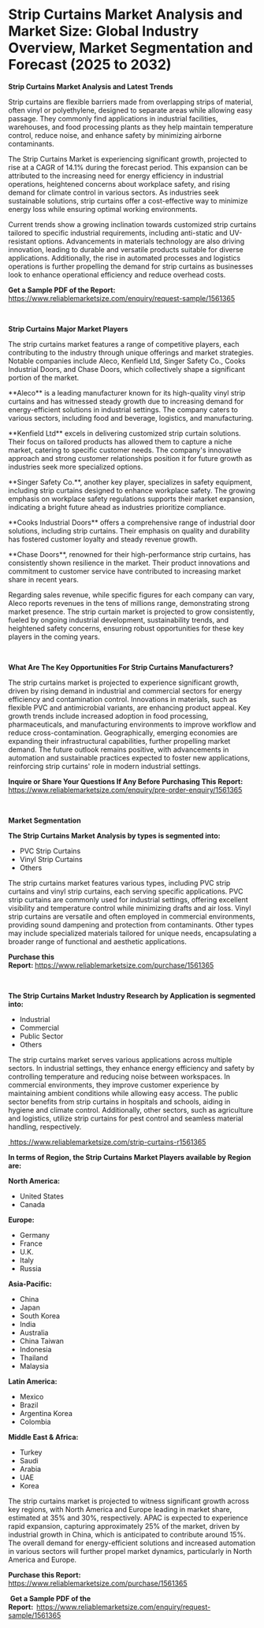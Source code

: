 <p><h1>Strip Curtains Market Analysis and Market Size: Global Industry Overview, Market Segmentation and Forecast (2025 to 2032)</h1></p><p><strong>Strip Curtains Market Analysis and Latest Trends</strong></p>
<p><p>Strip curtains are flexible barriers made from overlapping strips of material, often vinyl or polyethylene, designed to separate areas while allowing easy passage. They commonly find applications in industrial facilities, warehouses, and food processing plants as they help maintain temperature control, reduce noise, and enhance safety by minimizing airborne contaminants.</p><p>The Strip Curtains Market is experiencing significant growth, projected to rise at a CAGR of 14.1% during the forecast period. This expansion can be attributed to the increasing need for energy efficiency in industrial operations, heightened concerns about workplace safety, and rising demand for climate control in various sectors. As industries seek sustainable solutions, strip curtains offer a cost-effective way to minimize energy loss while ensuring optimal working environments.</p><p>Current trends show a growing inclination towards customized strip curtains tailored to specific industrial requirements, including anti-static and UV-resistant options. Advancements in materials technology are also driving innovation, leading to durable and versatile products suitable for diverse applications. Additionally, the rise in automated processes and logistics operations is further propelling the demand for strip curtains as businesses look to enhance operational efficiency and reduce overhead costs.</p></p>
<p><strong>Get a Sample PDF of the Report:&nbsp;</strong> <a href="https://www.reliablemarketsize.com/enquiry/request-sample/1561365?utm_campaign=1103&utm_medium=2&utm_source=Github&utm_content=ia&utm_term=16042025&utm_id=strip-curtains">https://www.reliablemarketsize.com/enquiry/request-sample/1561365</a></p>
<p>&nbsp;</p>
<p><strong>Strip Curtains Major Market Players</strong></p>
<p><p>The strip curtains market features a range of competitive players, each contributing to the industry through unique offerings and market strategies. Notable companies include Aleco, Kenfield Ltd, Singer Safety Co., Cooks Industrial Doors, and Chase Doors, which collectively shape a significant portion of the market.</p><p>**Aleco** is a leading manufacturer known for its high-quality vinyl strip curtains and has witnessed steady growth due to increasing demand for energy-efficient solutions in industrial settings. The company caters to various sectors, including food and beverage, logistics, and manufacturing.</p><p>**Kenfield Ltd** excels in delivering customized strip curtain solutions. Their focus on tailored products has allowed them to capture a niche market, catering to specific customer needs. The company's innovative approach and strong customer relationships position it for future growth as industries seek more specialized options.</p><p>**Singer Safety Co.**, another key player, specializes in safety equipment, including strip curtains designed to enhance workplace safety. The growing emphasis on workplace safety regulations supports their market expansion, indicating a bright future ahead as industries prioritize compliance.</p><p>**Cooks Industrial Doors** offers a comprehensive range of industrial door solutions, including strip curtains. Their emphasis on quality and durability has fostered customer loyalty and steady revenue growth.</p><p>**Chase Doors**, renowned for their high-performance strip curtains, has consistently shown resilience in the market. Their product innovations and commitment to customer service have contributed to increasing market share in recent years.</p><p>Regarding sales revenue, while specific figures for each company can vary, Aleco reports revenues in the tens of millions range, demonstrating strong market presence. The strip curtain market is projected to grow consistently, fueled by ongoing industrial development, sustainability trends, and heightened safety concerns, ensuring robust opportunities for these key players in the coming years.</p></p>
<p>&nbsp;</p>
<p><strong>What Are The Key Opportunities For Strip Curtains Manufacturers?</strong></p>
<p><p>The strip curtains market is projected to experience significant growth, driven by rising demand in industrial and commercial sectors for energy efficiency and contamination control. Innovations in materials, such as flexible PVC and antimicrobial variants, are enhancing product appeal. Key growth trends include increased adoption in food processing, pharmaceuticals, and manufacturing environments to improve workflow and reduce cross-contamination. Geographically, emerging economies are expanding their infrastructural capabilities, further propelling market demand. The future outlook remains positive, with advancements in automation and sustainable practices expected to foster new applications, reinforcing strip curtains' role in modern industrial settings.</p></p>
<p><strong>Inquire or Share Your Questions If Any Before Purchasing This Report:</strong> <a href="https://www.reliablemarketsize.com/enquiry/pre-order-enquiry/1561365?utm_campaign=1103&utm_medium=2&utm_source=Github&utm_content=ia&utm_term=16042025&utm_id=strip-curtains">https://www.reliablemarketsize.com/enquiry/pre-order-enquiry/1561365</a></p>
<p>&nbsp;</p>
<p><strong>Market Segmentation</strong></p>
<p><strong>The Strip Curtains Market Analysis by types is segmented into:</strong></p>
<p><ul><li>PVC Strip Curtains</li><li>Vinyl Strip Curtains</li><li>Others</li></ul></p>
<p><p>The strip curtains market features various types, including PVC strip curtains and vinyl strip curtains, each serving specific applications. PVC strip curtains are commonly used for industrial settings, offering excellent visibility and temperature control while minimizing drafts and air loss. Vinyl strip curtains are versatile and often employed in commercial environments, providing sound dampening and protection from contaminants. Other types may include specialized materials tailored for unique needs, encapsulating a broader range of functional and aesthetic applications.</p></p>
<p><strong>Purchase this Report:&nbsp;</strong><a href="https://www.reliablemarketsize.com/purchase/1561365?utm_campaign=1103&utm_medium=2&utm_source=Github&utm_content=ia&utm_term=16042025&utm_id=strip-curtains">https://www.reliablemarketsize.com/purchase/1561365</a></p>
<p>&nbsp;</p>
<p><strong>The Strip Curtains Market Industry Research by Application is segmented into:</strong></p>
<p><ul><li>Industrial</li><li>Commercial</li><li>Public Sector</li><li>Others</li></ul></p>
<p><p>The strip curtains market serves various applications across multiple sectors. In industrial settings, they enhance energy efficiency and safety by controlling temperature and reducing noise between workspaces. In commercial environments, they improve customer experience by maintaining ambient conditions while allowing easy access. The public sector benefits from strip curtains in hospitals and schools, aiding in hygiene and climate control. Additionally, other sectors, such as agriculture and logistics, utilize strip curtains for pest control and seamless material handling, respectively.</p></p>
<p><a href="https://www.reliablemarketsize.com/strip-curtains-r1561365?utm_campaign=1103&utm_medium=2&utm_source=Github&utm_content=ia&utm_term=16042025&utm_id=strip-curtains">&nbsp;https://www.reliablemarketsize.com/strip-curtains-r1561365</a></p>
<p><strong>In terms of Region, the Strip Curtains Market Players available by Region are:</strong></p>
<p>
    <p> <strong> North America: </strong>
        <ul>
            <li>United States</li>
            <li>Canada</li>
        </ul>
        </p> 
    <p> <strong> Europe: </strong>
        <ul>
            <li>Germany</li>
            <li>France</li>
            <li>U.K.</li>
            <li>Italy</li>
            <li>Russia</li>
        </ul>
        </p> 
    <p> <strong> Asia-Pacific: </strong>
        <ul>
            <li>China</li>
            <li>Japan</li>
            <li>South Korea</li>
            <li>India</li>
            <li>Australia</li>
            <li>China Taiwan</li>
            <li>Indonesia</li>
            <li>Thailand</li>
            <li>Malaysia</li>
        </ul>
        </p> 
    <p> <strong> Latin America: </strong>
        <ul>
            <li>Mexico</li>
            <li>Brazil</li>
            <li>Argentina Korea</li>
            <li>Colombia</li>
        </ul>
        </p> 
    <p> <strong> Middle East & Africa: </strong>
        <ul>
            <li>Turkey</li>
            <li>Saudi</li>
            <li>Arabia</li>
            <li>UAE</li>
            <li>Korea</li>
        </ul>
    </p>
    </p>
<p><p>The strip curtains market is projected to witness significant growth across key regions, with North America and Europe leading in market share, estimated at 35% and 30%, respectively. APAC is expected to experience rapid expansion, capturing approximately 25% of the market, driven by industrial growth in China, which is anticipated to contribute around 15%. The overall demand for energy-efficient solutions and increased automation in various sectors will further propel market dynamics, particularly in North America and Europe.</p></p>
<p><strong>Purchase this Report: </strong><a href="https://www.reliablemarketsize.com/purchase/1561365?utm_campaign=1103&utm_medium=2&utm_source=Github&utm_content=ia&utm_term=16042025&utm_id=strip-curtains">https://www.reliablemarketsize.com/purchase/1561365</a></p>
<p>&nbsp;<strong>Get a Sample PDF of the Report:&nbsp;&nbsp;</strong><a href="https://www.reliablemarketsize.com/enquiry/request-sample/1561365?utm_campaign=1103&utm_medium=2&utm_source=Github&utm_content=ia&utm_term=16042025&utm_id=strip-curtains">https://www.reliablemarketsize.com/enquiry/request-sample/1561365</a></p>
<p><strong></strong></p>
<p><p></p><p></p><p></p></p>